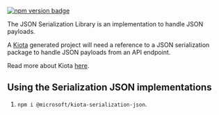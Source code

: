 [![npm version badge](https://img.shields.io/npm/v/@microsoft/kiota-serialization-json?color=blue)](https://www.npmjs.com/package/@microsoft/kiota-serialization-json)

The JSON Serialization Library is an implementation to handle JSON payloads.

A [Kiota](https://github.com/microsoft/kiota) generated project will need a reference to a JSON serialization package to handle JSON payloads from an API endpoint.

Read more about Kiota [here](https://github.com/microsoft/kiota/blob/main/README.md).

## Using the Serialization JSON implementations

1. `npm i @microsoft/kiota-serialization-json`.
